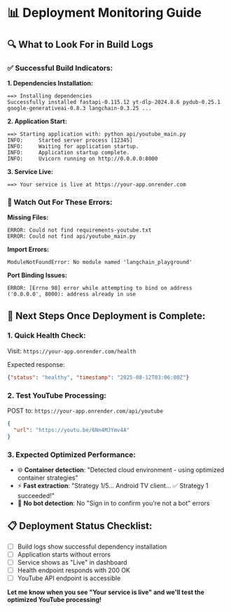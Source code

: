 # 📊 Deployment Monitoring Guide

## 🔍 What to Look For in Build Logs

### **✅ Successful Build Indicators:**

**1. Dependencies Installation:**
```
==> Installing dependencies
Successfully installed fastapi-0.115.12 yt-dlp-2024.8.6 pydub-0.25.1 google-generativeai-0.8.3 langchain-0.3.25 ...
```

**2. Application Start:**
```
==> Starting application with: python api/youtube_main.py
INFO:     Started server process [12345]
INFO:     Waiting for application startup.
INFO:     Application startup complete.
INFO:     Uvicorn running on http://0.0.0.0:8000
```

**3. Service Live:**
```
==> Your service is live at https://your-app.onrender.com
```

### **🚨 Watch Out For These Errors:**

**Missing Files:**
```
ERROR: Could not find requirements-youtube.txt
ERROR: Could not find api/youtube_main.py
```

**Import Errors:**
```
ModuleNotFoundError: No module named 'langchain_playground'
```

**Port Binding Issues:**
```
ERROR: [Errno 98] error while attempting to bind on address ('0.0.0.0', 8000): address already in use
```

## 🎯 **Next Steps Once Deployment is Complete:**

### **1. Quick Health Check:**
Visit: `https://your-app.onrender.com/health`

Expected response:
```json
{"status": "healthy", "timestamp": "2025-08-12T03:06:00Z"}
```

### **2. Test YouTube Processing:**
POST to: `https://your-app.onrender.com/api/youtube`
```json
{
  "url": "https://youtu.be/6Nn4MJYmv4A"
}
```

### **3. Expected Optimized Performance:**
- 🌐 **Container detection**: "Detected cloud environment - using optimized container strategies"
- ⚡ **Fast extraction**: "Strategy 1/5... Android TV client... ✅ Strategy 1 succeeded!"
- 🎯 **No bot detection**: No "Sign in to confirm you're not a bot" errors

## 📋 **Deployment Status Checklist:**

- [ ] Build logs show successful dependency installation
- [ ] Application starts without errors  
- [ ] Service shows as "Live" in dashboard
- [ ] Health endpoint responds with 200 OK
- [ ] YouTube API endpoint is accessible

**Let me know when you see "Your service is live" and we'll test the optimized YouTube processing!**